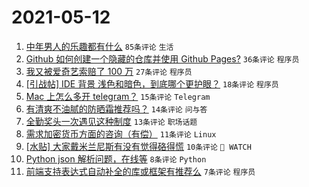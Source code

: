 # 2021-05-12

1. [中年男人的乐趣都有什么](https://www.v2ex.com/t/776398) `85条评论` `生活`
1. [Github 如何创建一个隐藏的仓库并使用 Github Pages?](https://www.v2ex.com/t/776373) `36条评论` `程序员`
1. [我又被爱奇艺索赔了 100 万](https://www.v2ex.com/t/776461) `27条评论` `程序员`
1. [[引战帖] IDE 背景 浅色和暗色，到底哪个更护眼？](https://www.v2ex.com/t/776441) `18条评论` `程序员`
1. [Mac 上怎么多开 telegram？](https://www.v2ex.com/t/776440) `15条评论` `Telegram`
1. [有清爽不油腻的防晒霜推荐吗？](https://www.v2ex.com/t/776445) `14条评论` `问与答`
1. [全勤奖头一次遇见这种制度](https://www.v2ex.com/t/776415) `13条评论` `职场话题`
1. [需求加密货币方面的咨询（有偿）](https://www.v2ex.com/t/776408) `11条评论` `Linux`
1. [[水贴] 大家戴米兰尼斯有没有觉得硌得慌](https://www.v2ex.com/t/776414) `10条评论` ` WATCH`
1. [Python json 解析问题，在线等](https://www.v2ex.com/t/776427) `8条评论` `Python`
1. [前端支持表达式自动补全的库或框架有推荐么](https://www.v2ex.com/t/776425) `7条评论` `程序员`
